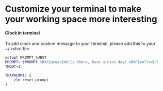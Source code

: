 # Customize your terminal to make your working space more interesting
#### Clock in terminal
To add clock and custom message to your terminal, please add this to your ~/.zshrc file 
```bash
setopt PROMPT_SUBST
PROMPT="$PROMPT %B%F{green}Hello there, Have a nice day! %B%F{yellow}[%D{%L:%M:%S}] %f%b"
TMOUT=1

TRAPALRM() {
    zle reset-prompt
}

```
